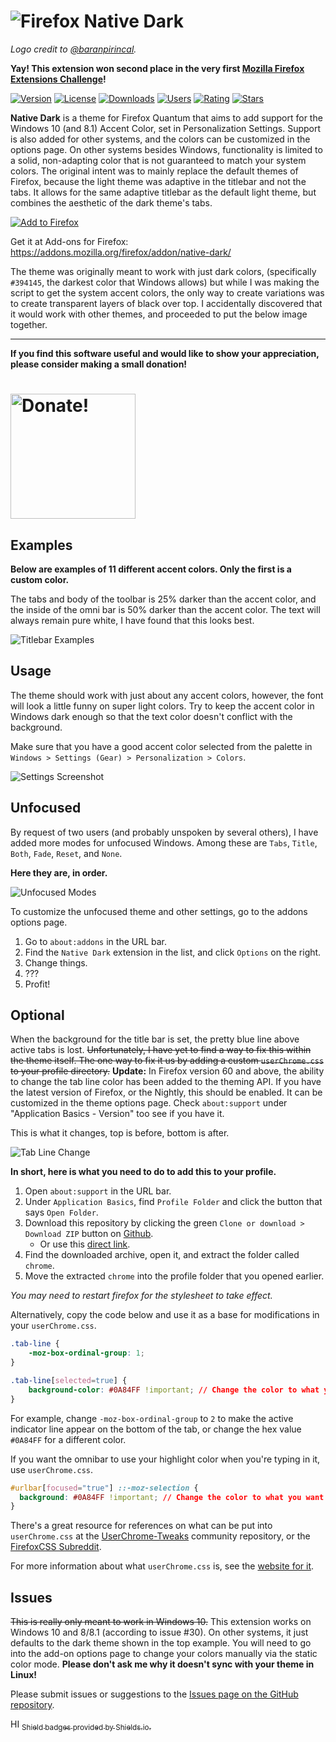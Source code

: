 # ![Firefox Native Dark](logo/banner.jpg)

*Logo credit to [@baranpirincal](https://github.com/baranpirincal).*

**Yay! This extension won second place in the very first [Mozilla Firefox Extensions Challenge](https://extensionschallenge.com)!**

[![Version](https://img.shields.io/amo/v/native-dark.svg?style=for-the-badge&label=Version)](https://github.com/spikespaz/firefox-nativedark/releases/latest/)
[![License](https://img.shields.io/github/license/spikespaz/firefox-nativedark.svg?style=for-the-badge)](https://github.com/spikespaz/firefox-nativedark/blob/master/LICENSE/)
[![Downloads](https://img.shields.io/amo/d/native-dark.svg?style=for-the-badge)](https://addons.mozilla.org/firefox/addon/native-dark/versions/)
[![Users](https://img.shields.io/amo/users/native-dark.svg?style=for-the-badge)](https://addons.mozilla.org/en-US/firefox/addon/native-dark/reviews/)
[![Rating](https://img.shields.io/amo/rating/native-dark.svg?style=for-the-badge)](https://addons.mozilla.org/firefox/addon/native-dark/reviews/)
[![Stars](https://img.shields.io/github/stars/spikespaz/firefox-nativedark.svg?style=for-the-badge)](https://github.com/spikespaz/firefox-nativedark/stargazers/)

**Native Dark** is a theme for Firefox Quantum that aims to add support for the Windows 10 (and 8.1) Accent Color, set in Personalization Settings. Support is also added for other systems, and the colors can be customized in the options page. On other systems besides Windows, functionality is limited to a solid, non-adapting color that is not guaranteed to match your system colors. The original intent was to mainly replace the default themes of Firefox, because the light theme was adaptive in the titlebar and not the tabs. It allows for the same adaptive titlebar as the default light theme, but combines the aesthetic of the dark theme's tabs.

[![Add to Firefox](images/button.png)](https://addons.mozilla.org/firefox/downloads/file/883296/native_dark-1.6-an+fx.xpi?src=dp-btn-primary)

Get it at Add-ons for Firefox: https://addons.mozilla.org/firefox/addon/native-dark/

The theme was originally meant to work with just dark colors, (specifically `#394145`, the darkest color that Windows allows) but while I was making the script to get the system accent colors, the only way to create variations was to create transparent layers of black over top. I accidentally discovered that it would work with other themes, and proceeded to put the below image together.

---

**If you find this software useful and would like to show your appreciation, please consider making a small donation!**

<h1>
  <a href="https://spikespaz.com/donate">
    <img src="https://spikespaz.com/images/donate/donate.svg" alt="Donate!" width="200"\>
  </a>
</h1>

## Examples
**Below are examples of 11 different accent colors. Only the first is a custom color.**

The tabs and body of the toolbar is 25% darker than the accent color, and the inside of the omni bar is 50% darker than the accent color. The text will always remain pure white, I have found that this looks best.

![Titlebar Examples](images/titlebars.png)

## Usage
The theme should work with just about any accent colors, however, the font will look a little funny on super light colors. Try to keep the accent color in Windows dark enough so that the text color doesn't conflict with the background.

Make sure that you have a good accent color selected from the palette in `Windows > Settings (Gear) > Personalization > Colors`.

![Settings Screenshot](images/settings.png)

## Unfocused
By request of two users (and probably unspoken by several others), I have added more modes for unfocused Windows.
Among these are `Tabs`, `Title`, `Both`, `Fade`, `Reset`, and `None`.

**Here they are, in order.**

![Unfocused Modes](images/unfocused.png)

To customize the unfocused theme and other settings, go to the addons options page.

1. Go to `about:addons` in the URL bar.
2. Find the `Native Dark` extension in the list, and click `Options` on the right.
3. Change things.
4. ???
5. Profit!

## Optional
When the background for the title bar is set, the pretty blue line above active tabs is lost. ~~Unfortunately, I have yet to find a way to fix this within the theme itself. The one way to fix it us by adding a custom `userChrome.css` to your profile directory.~~ **Update:** In Firefox version 60 and above, the ability to change the tab line color has been added to the theming API. If you have the latest version of Firefox, or the Nightly, this should be enabled. It can be customized in the theme options page. Check `about:support` under "Application Basics - Version" too see if you have it.

This is what it changes, top is before, bottom is after.

![Tab Line Change](images/userchrome.png)

**In short, here is what you need to do to add this to your profile.**

1. Open `about:support` in the URL bar.
2. Under `Application Basics`, find `Profile Folder` and click the button that says `Open Folder`.
3. Download this repository by clicking the green `Clone or download > Download ZIP` button on [Github](https://github.com/spikespaz/Firefox-NativeDark).
    * Or use this [direct link](https://github.com/spikespaz/Firefox-NativeDark/archive/master.zip).
4. Find the downloaded archive, open it, and extract the folder called `chrome`.
5. Move the extracted `chrome` into the profile folder that you opened earlier.

*You may need to restart firefox for the stylesheet to take effect.*

Alternatively, copy the code below and use it as a base for modifications in your `userChrome.css`.

```css
.tab-line {
    -moz-box-ordinal-group: 1;
}

.tab-line[selected=true] {
    background-color: #0A84FF !important; // Change the color to what you want
}
```

For example, change `-moz-box-ordinal-group` to `2` to make the active indicator line appear on the bottom of the tab, or change the hex value `#0A84FF` for a different color.

If you want the omnibar to use your highlight color when you're typing in it, use `userChrome.css`.

```css
#urlbar[focused="true"] ::-moz-selection {
  background: #0A84FF !important; // Change the color to what you want
}
```

There's a great resource for references on what can be put into `userChrome.css` at the [UserChrome-Tweaks](https://github.com/Timvde/UserChrome-Tweaks) community repository, or the [FirefoxCSS Subreddit](https://www.reddit.com/r/FirefoxCSS/).

For more information about what `userChrome.css` is, see the [website for it](https://www.userchrome.org/).

## Issues
~~This is really only meant to work in Windows 10.~~ This extension works on Windows 10 and 8/8.1 (according to issue #30). On other systems, it just defaults to the dark theme shown in the top example. You will need to go into the add-on options page to change your colors manually via the static color mode. **Please don't ask me why it doesn't sync with your theme in Linux!**

Please submit issues or suggestions to the [Issues page on the GitHub repository](https://github.com/spikespaz/Firefox-NativeDark/issues).


HI
[<sub>Shield badges provided by Shields.io.</sub>](https://shields.io)
